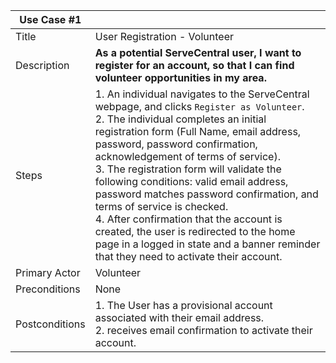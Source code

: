 | Use Case #1 | |
|---|---|
| Title |  User Registration - Volunteer |
| Description | **As a potential ServeCentral user, I want to register for an account, so that I can find volunteer opportunities in my area.** |
| Steps |  1. An individual navigates to the ServeCentral webpage, and clicks `Register as Volunteer`.  <br> 2. The individual completes an initial registration form  (Full Name, email address, password, password confirmation, acknowledgement of terms of service).  <br> 3. The registration form will validate the following conditions: valid email address, password matches password confirmation, and terms of service is checked.  <br> 4. After confirmation that the account is created, the user is redirected to the home page in a logged in state and a banner reminder that they need to activate their account. |
| Primary Actor | Volunteer |
| Preconditions | None |
| Postconditions | 1. The User has a provisional account associated with their email address. <br> 2. receives email confirmation to activate their account.  <br> |